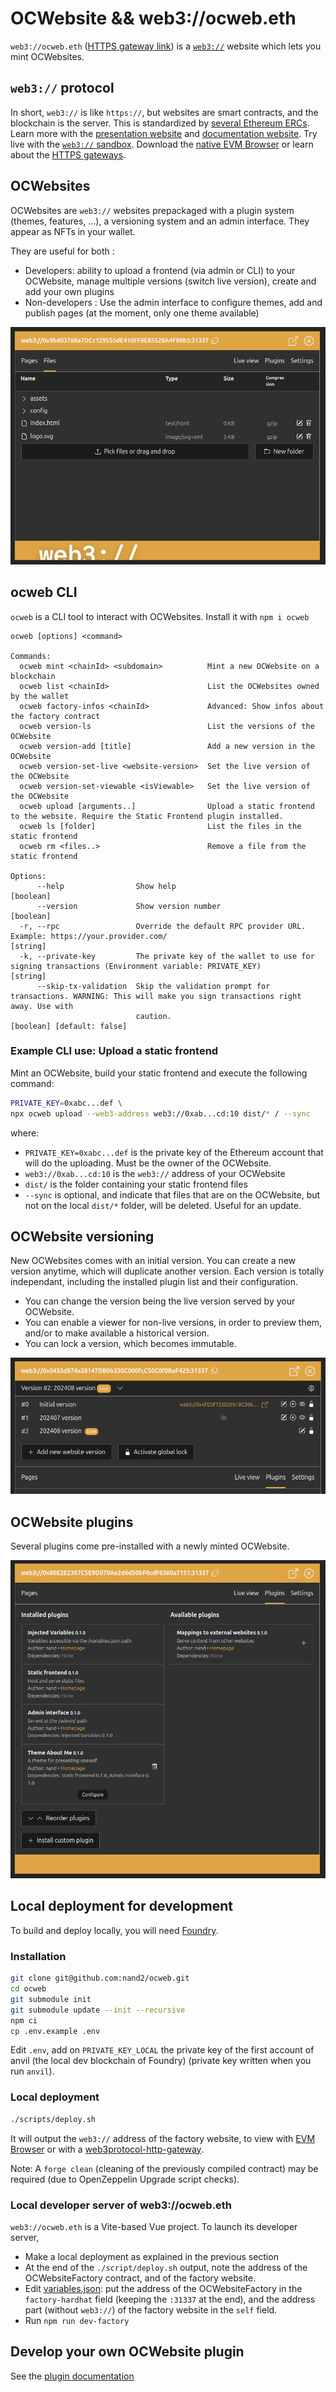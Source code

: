 # OCWebsite && web3://ocweb.eth

`web3://ocweb.eth` ([HTTPS gateway link](https://ocweb.eth.eth.web3gateway.dev/)) is a [`web3://`](https://docs.web3url.io/) website which lets you mint OCWebsites.

## ``web3://`` protocol

In short, ``web3://`` is like ``https://``, but websites are smart contracts, and the blockchain is the server. This is standardized by [several Ethereum ERCs](https://docs.web3url.io/web3-url-structure/base#standards). Learn more with the [presentation website](https://web3url.io) and [documentation website](https://docs.web3url.io/). Try live with the [``web3://`` sandbox](https://w3-sandbox.eth.eth.web3gateway.dev/). Download the [native EVM Browser](https://github.com/web3-protocol/evm-browser) or learn about the [HTTPS gateways](https://docs.web3url.io/web3-clients/https-gateway).

## OCWebsites

OCWebsites are ``web3://`` websites prepackaged with a plugin system (themes, features, ...), a versioning system and an admin interface. They appear as NFTs in your wallet.

They are useful for both : 

- Developers: ability to upload a frontend (via admin or CLI) to your OCWebsite, manage multiple versions (switch live version), create and add your own plugins
- Non-developers : Use the admin interface to configure themes, add and publish pages (at the moment, only one theme available)

![](./assets/ocWebAdmin.png)

## ocweb CLI

``ocweb`` is a CLI tool to interact with OCWebsites. Install it with ``npm i ocweb``

```
ocweb [options] <command>

Commands:
  ocweb mint <chainId> <subdomain>          Mint a new OCWebsite on a blockchain
  ocweb list <chainId>                      List the OCWebsites owned by the wallet
  ocweb factory-infos <chainId>             Advanced: Show infos about the factory contract
  ocweb version-ls                          List the versions of the OCWebsite
  ocweb version-add [title]                 Add a new version in the OCWebsite
  ocweb version-set-live <website-version>  Set the live version of the OCWebsite
  ocweb version-set-viewable <isViewable>   Set the live version of the OCWebsite
  ocweb upload [arguments..]                Upload a static frontend to the website. Require the Static Frontend plugin installed.
  ocweb ls [folder]                         List the files in the static frontend
  ocweb rm <files..>                        Remove a file from the static frontend

Options:
      --help                Show help                                                                                              [boolean]
      --version             Show version number                                                                                    [boolean]
  -r, --rpc                 Override the default RPC provider URL. Example: https://your.provider.com/                              [string]
  -k, --private-key         The private key of the wallet to use for signing transactions (Environment variable: PRIVATE_KEY)       [string]
      --skip-tx-validation  Skip the validation prompt for transactions. WARNING: This will make you sign transactions right away. Use with
                            caution.                                                                              [boolean] [default: false]
```

### Example CLI use: Upload a static frontend

Mint an OCWebsite, build your static frontend and execute the following command:

```bash
PRIVATE_KEY=0xabc...def \
npx ocweb upload --web3-address web3://0xab...cd:10 dist/* / --sync
```

where:
- `PRIVATE_KEY=0xabc...def` is the private key of the Ethereum account that will do the uploading. Must be the owner of the OCWebsite.
- `web3://0xab...cd:10` is the `web3://` address of your OCWebsite
- `dist/` is the folder containing your static frontend files
- `--sync` is optional, and indicate that files that are on the OCWebsite, but not on the local `dist/*` folder, will be deleted. Useful for an update.

## OCWebsite versioning

New OCWebsites comes with an initial version. You can create a new version anytime, which will duplicate another version. Each version is totally independant, including the installed plugin list and their configuration.

- You can change the version being the live version served by your OCWebsite.
- You can enable a viewer for non-live versions, in order to preview them, and/or to make available a historical version.
- You can lock a version, which becomes immutable.

![](./assets/ocWebAdminVersioning.png)

## OCWebsite plugins

Several plugins come pre-installed with a newly minted OCWebsite.

![](./assets/ocWebAdminPlugins.png)

## Local deployment for development

To build and deploy locally, you will need [Foundry](https://getfoundry.sh/).

### Installation

```bash
git clone git@github.com:nand2/ocweb.git
cd ocweb
git submodule init
git submodule update --init --recursive
npm ci
cp .env.example .env
```

Edit `.env`, add on `PRIVATE_KEY_LOCAL` the private key of the first account of anvil (the local dev blockchain of Foundry) (private key written when you run `anvil`).

### Local deployment

```bash
./scripts/deploy.sh
```

It will output the `web3://` address of the factory website, to view with [EVM Browser](https://github.com/nand2/evm-browser) or with a [web3protocol-http-gateway](https://github.com/web3-protocol/web3protocol-http-gateway-js).

Note: A `forge clean` (cleaning of the previously compiled contract) may be required (due to OpenZeppelin Upgrade script checks).

### Local developer server of web3://ocweb.eth

`web3://ocweb.eth` is a Vite-based Vue project. To launch its developer server, 

- Make a local deployment as explained in the previous section
- At the end of the `./script/deploy.sh` output, note the address of the OCWebsiteFactory contract, and of the factory website.
- Edit [variables.json](https://github.com/nand2/ocweb/blob/master/frontend-factory/public/variables.json): put the address of the OCWebsiteFactory in the `factory-hardhat` field (keeping the `:31337` at the end), and the address part (without `web3://`) of the factory website in the `self` field.
- Run `npm run dev-factory`

## Develop your own OCWebsite plugin

See the [plugin documentation](./docs/plugins.md)
